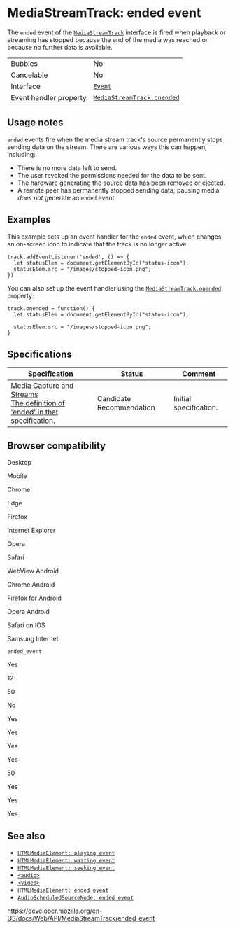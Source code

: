 # MediaStreamTrack: ended event

The `ended` event of the [`MediaStreamTrack`](../mediastreamtrack) interface is fired when playback or streaming has stopped because the end of the media was reached or because no further data is available.

<table><tbody><tr class="odd"><td>Bubbles</td><td>No</td></tr><tr class="even"><td>Cancelable</td><td>No</td></tr><tr class="odd"><td>Interface</td><td><a href="../event"><code>Event</code></a></td></tr><tr class="even"><td>Event handler property</td><td><a href="onended"><code>MediaStreamTrack.onended</code></a></td></tr></tbody></table>

## Usage notes

`ended` events fire when the media stream track's source permanently stops sending data on the stream. There are various ways this can happen, including:

- There is no more data left to send.
- The user revoked the permissions needed for the data to be sent.
- The hardware generating the source data has been removed or ejected.
- A remote peer has permanently stopped sending data; pausing media _does not_ generate an `ended` event.

## Examples

This example sets up an event handler for the `ended` event, which changes an on-screen icon to indicate that the track is no longer active.

    track.addEventListener('ended', () => {
      let statusElem = document.getElementById("status-icon");
      statusElem.src = "/images/stopped-icon.png";
    })

You can also set up the event handler using the [`MediaStreamTrack.onended`](onended) property:

    track.onended = function() {
      let statusElem = document.getElementById("status-icon");

      statusElem.src = "/images/stopped-icon.png";
    }

## Specifications

<table><thead><tr class="header"><th>Specification</th><th>Status</th><th>Comment</th></tr></thead><tbody><tr class="odd"><td><a href="https://w3c.github.io/mediacapture-main/#event-mediastreamtrack-ended">Media Capture and Streams<br />
<span class="small">The definition of 'ended' in that specification.</span></a></td><td><span class="spec-cr">Candidate Recommendation</span></td><td>Initial specification.</td></tr></tbody></table>

## Browser compatibility

Desktop

Mobile

Chrome

Edge

Firefox

Internet Explorer

Opera

Safari

WebView Android

Chrome Android

Firefox for Android

Opera Android

Safari on IOS

Samsung Internet

`ended_event`

Yes

12

50

No

Yes

Yes

Yes

Yes

50

Yes

Yes

Yes

## See also

- [`HTMLMediaElement: playing event`](../htmlmediaelement/playing_event)
- [`HTMLMediaElement: waiting event`](../htmlmediaelement/waiting_event)
- [`HTMLMediaElement: seeking event`](../htmlmediaelement/seeking_event)
- [`<audio>`](https://developer.mozilla.org/en-US/docs/Web/HTML/Element/audio)
- [`<video>`](https://developer.mozilla.org/en-US/docs/Web/HTML/Element/video)
- [`HTMLMediaElement: ended event`](../htmlmediaelement/ended_event)
- [`AudioScheduledSourceNode: ended event`](../audioscheduledsourcenode/ended_event)

<a href="https://developer.mozilla.org/en-US/docs/Web/API/MediaStreamTrack/ended_event" class="_attribution-link">https://developer.mozilla.org/en-US/docs/Web/API/MediaStreamTrack/ended_event</a>
